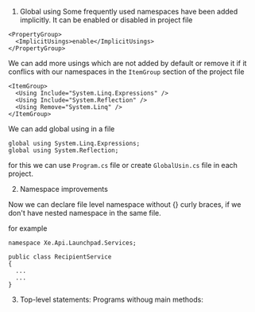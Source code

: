 1. Global using
Some frequently used namespaces have been added implicitly. It can be enabled or disabled in project file

```
<PropertyGroup>
  <ImplicitUsings>enable</ImplicitUsings>
</PropertyGroup>
```

We can add more usings which are not added by default or remove it if it conflics with our namespaces in the `ItemGroup` section of the project file

```
<ItemGroup>
  <Using Include="System.Linq.Expressions" />
  <Using Include="System.Reflection" />
  <Using Remove="System.Linq" />
</ItemGroup>

```

We can add global using in a file 
```
global using System.Linq.Expressions;
global using System.Reflection;
```
for this we can use `Program.cs` file or create `GlobalUsin.cs` file in each project. 

2. Namespace improvements

Now we can declare file level namespace without {} curly braces, if we don't have nested namespace in the same file. 

for example

```
namespace Xe.Api.Launchpad.Services;

public class RecipientService
{
  ...
  ...  
}

```

3. Top-level statements: Programs withoug main methods:


